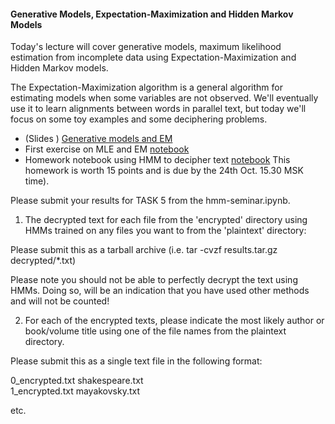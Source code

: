 #### Generative Models, Expectation-Maximization and Hidden Markov Models

Today's lecture will cover generative models, maximum likelihood estimation from incomplete data using Expectation-Maximization and Hidden Markov models.

The Expectation-Maximization algorithm is a general algorithm for estimating models when some variables are not observed. We'll eventually use it to learn alignments between words in parallel text, but today we'll focus on some toy examples and some deciphering problems.

* (Slides ) [Generative models and EM](https://github.com/yandexdataschool/nlp_course/blob/2019/week05_em/generative_models_and_em.pdf) 
* First exercise on MLE and EM [notebook](coins-seminar.ipynb)
* Homework notebook using HMM to decipher text [notebook](hmm-seminar.ipynb) This homework is worth 15 points and is due by the 24th Oct. 15.30 MSK time).

Please submit your results for TASK 5 from the hmm-seminar.ipynb.

1. The decrypted text for each file from the 'encrypted' directory using HMMs trained on any files you want to from the 'plaintext' directory:

Please submit this as a tarball archive (i.e. tar -cvzf results.tar.gz decrypted/*.txt)

Please note you should not be able to perfectly decrypt the text using HMMs. Doing so, will be an indication that you have used other methods and will not be counted!

2. For each of the encrypted texts, please indicate the most likely author or book/volume title using one of the file names from the plaintext directory. 

Please submit this as a single text file in the following format:

0_encrypted.txt shakespeare.txt  
1_encrypted.txt mayakovsky.txt  

etc.


